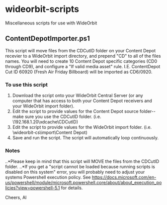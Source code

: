 # wideorbit-scripts
Miscellaneous scripts for use with WideOrbit

## ContentDepotImporter.ps1
This script will move files from the CDCutID folder on your Content Depot recevier to a WideOrbit import directory, and prepend "CD" to all of the files names. You will need to create 10 Content Depot specific categories (CD0 through CD9), and configure a "If valid media asset" rule. I.E. ContentDepot Cut ID 60920 (Fresh Air Friday Billboard) will be imported as CD6/0920. 

### To use this script
1. Download the script onto your WideOrbit Central Server (or any computer that has access to both your Content Depot receivers and your WideOrbit import folder). 
2. Edit the script to provide values for the Content Depot source folder--make sure you use the CDCutID folder. (i.e. \\192.168.1.20\xdcache\CDCutID)
3. Edit the script to provide values for the WideOrbit import folder. (i.e. \\wideorbit-cs\import\Content Depot)
4. Save and run the script. The script will automatically loop continuously. 

### Notes
..*Please keep in mind that this script will MOVE the files from the CDCutID folder.
..*If you get a "script cannot be loaded because running scripts is disabled on this system" error, you will probably need to adjust your systems Powershell execution policy. See https://docs.microsoft.com/en-us/powershell/module/microsoft.powershell.core/about/about_execution_policies?view=powershell-5.1 for details.

Cheers,
Al
